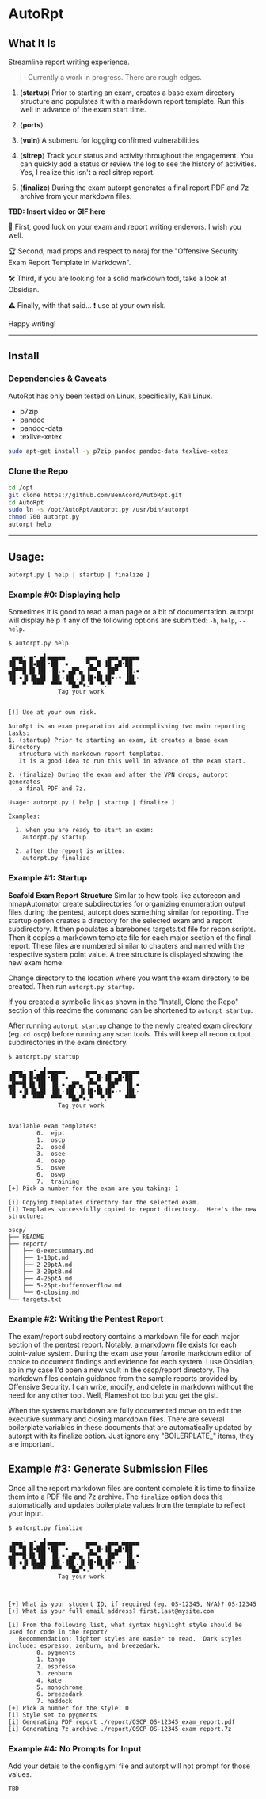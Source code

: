# AutoRpt
## What It Is
Streamline report writing experience.  

> Currently a work in progress.  There are rough edges.

1. (**startup**) Prior to starting an exam, creates a base exam directory structure and populates it with a markdown report template.  Run this well in advance of the exam start time.

2. (**ports**) 

3. (**vuln**) A submenu for logging confirmed vulnerabilities

4. (**sitrep**) Track your status and activity throughout the engagement.  You can quickly add a status or review the log to see the history of activities.  Yes, I realize this isn't a real sitrep report.

5. (**finalize**) During the exam autorpt generates a final report PDF and 7z archive from your markdown files.

**TBD: Insert video or GIF here**

:clap: First, good luck on your exam and report writing endevors.  I wish you well.

:trophy: Second, mad props and respect to noraj for the "Offensive Security Exam Report Template in Markdown".

:hammer_and_wrench: Third, if you are looking for a solid markdown tool, take a look at Obsidian.

:warning: Finally, with that said... :exclamation: use at your own risk.

Happy writing!

---

## Install
### Dependencies & Caveats
AutoRpt has only been tested on Linux, specifically, Kali Linux.
- p7zip
- pandoc
- pandoc-data
- texlive-xetex
```Bash
sudo apt-get install -y p7zip pandoc pandoc-data texlive-xetex
```

### Clone the Repo
```Bash
cd /opt
git clone https://github.com/BenAcord/AutoRpt.git
cd AutoRpt
sudo ln -s /opt/AutoRpt/autorpt.py /usr/bin/autorpt
chmod 700 autorpt.py
autorpt help
```

---

## Usage:
`autorpt.py [ help | startup | finalize ]`


### Example #0: Displaying help
Sometimes it is good to read a man page or a bit of documentation.  autorpt will display help if any of the following options are submitted: `-h`, `help`, `--help`.

```
$ autorpt.py help

 ▄▄▄· ▄• ▄▌▄▄▄▄▄      ▄▄▄   ▄▄▄·▄▄▄▄▄
▐█ ▀█ █▪██▌•██  ▪     ▀▄ █·▐█ ▄█•██  
▄█▀▀█ █▌▐█▌ ▐█.▪ ▄█▀▄ ▐▀▀▄  ██▀· ▐█.▪
▐█ ▪▐▌▐█▄█▌ ▐█▌·▐█▌.▐▌▐█•█▌▐█▪·• ▐█▌·
 ▀  ▀  ▀▀▀  ▀▀▀  ▀█▄▀▪.▀  ▀.▀    ▀▀▀ 
              Tag your work


[!] Use at your own risk.

AutoRpt is an exam preparation aid accomplishing two main reporting tasks:
1. (startup) Prior to starting an exam, it creates a base exam directory
   structure with markdown report templates.
   It is a good idea to run this well in advance of the exam start.

2. (finalize) During the exam and after the VPN drops, autorpt generates 
   a final PDF and 7z.

Usage: autorpt.py [ help | startup | finalize ]

Examples:

  1. when you are ready to start an exam:
    autorpt.py startup

  2. after the report is written:
    autorpt.py finalize
```

### Example #1: Startup
**Scafold Exam Report Structure**
Similar to how tools like autorecon and nmapAutomator create subdirectories for organizing enumeration output files during the pentest, autorpt does something similar for reporting.  The startup option creates a directory for the selected exam and a report subdirectory.  It then populates a barebones targets.txt file for recon scripts.  Then it copies a markdown template file for each major section of the final report.  These files are numbered similar to chapters and named with the respective system point value.  A tree structure is displayed showing the new exam home.

Change directory to the location where you want the exam directory to be created.  Then run `autorpt.py startup`.

If you created a symbolic link as shown in the "Install, Clone the Repo" section of this readme the command can be shortened to `autorpt startup`.


After running `autorpt startup` change to the newly created exam directory (eg. `cd oscp`) before running any scan tools.  This will keep all recon output subdirectories in the exam directory.

```
$ autorpt.py startup

 ▄▄▄· ▄• ▄▌▄▄▄▄▄      ▄▄▄   ▄▄▄·▄▄▄▄▄
▐█ ▀█ █▪██▌•██  ▪     ▀▄ █·▐█ ▄█•██  
▄█▀▀█ █▌▐█▌ ▐█.▪ ▄█▀▄ ▐▀▀▄  ██▀· ▐█.▪
▐█ ▪▐▌▐█▄█▌ ▐█▌·▐█▌.▐▌▐█•█▌▐█▪·• ▐█▌·
 ▀  ▀  ▀▀▀  ▀▀▀  ▀█▄▀▪.▀  ▀.▀    ▀▀▀ 
              Tag your work


Available exam templates:
        0.  ejpt
        1.  oscp
        2.  osed
        3.  osee
        4.  osep
        5.  oswe
        6.  oswp
        7.  training
[+] Pick a number for the exam are you taking: 1

[i] Copying templates directory for the selected exam.
[i] Templates successfully copied to report directory.  Here's the new structure:

oscp/
├── README
├── report/
│   ├── 0-execsummary.md
│   ├── 1-10pt.md
│   ├── 2-20ptA.md
│   ├── 3-20ptB.md
│   ├── 4-25ptA.md
│   ├── 5-25pt-bufferoverflow.md
│   └── 6-closing.md
└── targets.txt
```

### Example #2: Writing the Pentest Report
The exam/report subdirectory contains a markdown file for each major section of the pentest report.  Notably, a markdown file exists for each point-value system.  During the exam use your favorite markdown editor of choice to document findings and evidence for each system.  I use Obsidian, so in my case I'd open a new vault in the oscp/report directory.  The markdown files contain guidance from the sample reports provided by Offensive Security.  I can write, modify, and delete in markdown without the need for any other tool.  Well, Flameshot too but you get the gist.

When the systems markdown are fully documented move on to edit the executive summary and closing markdown files.  There are several boilerplate variables in these documents that are automatically updated by autorpt with its finalize option.  Just ignore any "BOILERPLATE_" items, they are important.

## Example #3: Generate Submission Files
Once all the report markdown files are content complete it is time to finalize them into a PDF file and 7z archive.  The `finalize` option does this automatically and updates boilerplate values from the template to reflect your input.

```
$ autorpt.py finalize

 ▄▄▄· ▄• ▄▌▄▄▄▄▄      ▄▄▄   ▄▄▄·▄▄▄▄▄
▐█ ▀█ █▪██▌•██  ▪     ▀▄ █·▐█ ▄█•██  
▄█▀▀█ █▌▐█▌ ▐█.▪ ▄█▀▄ ▐▀▀▄  ██▀· ▐█.▪
▐█ ▪▐▌▐█▄█▌ ▐█▌·▐█▌.▐▌▐█•█▌▐█▪·• ▐█▌·
 ▀  ▀  ▀▀▀  ▀▀▀  ▀█▄▀▪.▀  ▀.▀    ▀▀▀ 
              Tag your work



[+] What is your student ID, if required (eg. OS-12345, N/A)? OS-12345
[+] What is your full email address? first.last@mysite.com

[i] From the following list, what syntax highlight style should be used for code in the report?
   Recommendation: lighter styles are easier to read.  Dark styles include: espresso, zenburn, and breezedark.
        0. pygments
        1. tango
        2. espresso
        3. zenburn
        4. kate
        5. monochrome
        6. breezedark
        7. haddock
[+] Pick a number for the style: 0
[i] Style set to pygments
[i] Generating PDF report ./report/OSCP_OS-12345_exam_report.pdf
[i] Generating 7z archive ./report/OSCP_OS-12345_exam_report.7z
```


### Example #4: No Prompts for Input
Add your detais to the config.yml file and autorpt will not prompt for those values.
```
TBD
```
